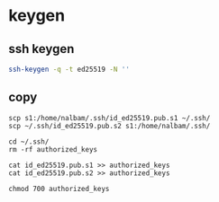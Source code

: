# keygen

## ssh keygen

```bash
ssh-keygen -q -t ed25519 -N ''
```

## copy
```
scp s1:/home/nalbam/.ssh/id_ed25519.pub.s1 ~/.ssh/
scp ~/.ssh/id_ed25519.pub.s2 s1:/home/nalbam/.ssh/

cd ~/.ssh/
rm -rf authorized_keys

cat id_ed25519.pub.s1 >> authorized_keys
cat id_ed25519.pub.s2 >> authorized_keys

chmod 700 authorized_keys
```
